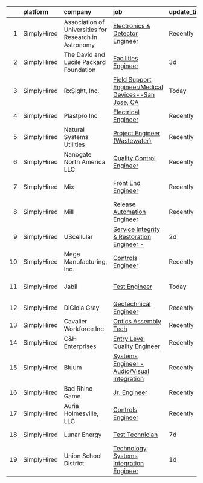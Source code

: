 

|    | platform    | company                                               | job                                                                                                                                                              | update_time   | location                  |
|---:|:------------|:------------------------------------------------------|:-----------------------------------------------------------------------------------------------------------------------------------------------------------------|:--------------|:--------------------------|
|  1 | SimplyHired | Association of Universities for Research in Astronomy | [Electronics & Detector Engineer](https://www.simplyhired.com/job/Sehtwyn3MaoYw0xJybE7MlWz9fel5kuSa1hYklUVbgxJo_Pq9tkmLA?q=visual+engineer)                      | Recently      | Hilo, HI                  |
|  2 | SimplyHired | The David and Lucile Packard Foundation               | [Facilities Engineer](https://www.simplyhired.com/job/G6rwpddcyD696KLVFTMGyEKrqRa6ZpKvz7iuxYDbIHm_x83PVblL4A?q=visual+engineer)                                  | 3d            | Los Altos, CA             |
|  3 | SimplyHired | RxSight, Inc.                                         | [Field Support Engineer/Medical Devices--San Jose, CA](https://www.simplyhired.com/job/LYRUBtFRaCB-iDnC1LDkKy6aH-2lySCnuBh2YnSNZsR8YrVkiWNQKA?q=visual+engineer) | Today         | San Jose, CA +2 locations |
|  4 | SimplyHired | Plastpro Inc                                          | [Electrical Engineer](https://www.simplyhired.com/job/MvEPbPs2gH79JXAoRoztHuZkiwmH8PyPwjeDQfzBhlPn-i5X8PzWPQ?q=visual+engineer)                                  | Recently      | Ashtabula, OH             |
|  5 | SimplyHired | Natural Systems Utilities                             | [Project Engineer (Wastewater)](https://www.simplyhired.com/job/Pe0bP-H-HQ-sED0RIRrz56q9-qHqVe60psdnpj-zNn1Z-9XMI6IYYA?q=visual+engineer)                        | Recently      | Fall River, MA            |
|  6 | SimplyHired | Nanogate North America LLC                            | [Quality Control Engineer](https://www.simplyhired.com/job/9iZb-sj6vDVkvGJdufDTv2tY0puAQu-7MIIJoqPxD2KQIOS9VneCoA?q=visual+engineer)                             | Recently      | Mansfield, OH             |
|  7 | SimplyHired | Mix                                                   | [Front End Engineer](https://www.simplyhired.com/job/fK0R4qyWeRqeiI-bXAnK1xvHsx9qsAb7ccUW-U4FfG_3YV76sZDosA?q=visual+engineer)                                   | Recently      | San Francisco, CA         |
|  8 | SimplyHired | Mill                                                  | [Release Automation Engineer](https://www.simplyhired.com/job/VuS_aJ3f6fEd-CZtueb1LXsPp7O2MPjTVIWC-1HXm401FLNHl7EmbQ?q=visual+engineer)                          | Recently      | San Bruno, CA             |
|  9 | SimplyHired | UScellular                                            | [Service Integrity & Restoration Engineer -](https://www.simplyhired.com/job/jcJ2DrJUFJDqx1tU6c98vtFPiO_glCAbxOJIe9aUi_jUSCBJBuJ0NQ?q=visual+engineer)           | 2d            | Eureka, CA                |
| 10 | SimplyHired | Mega Manufacturing, Inc.                              | [Controls Engineer](https://www.simplyhired.com/job/A-PuLvSL_MSX4LQRH98oIWQQrXj2TQ7eGS_jFvpYgV-Fy8o4GRfiNw?q=visual+engineer)                                    | Recently      | Rockford, IL              |
| 11 | SimplyHired | Jabil                                                 | [Test Engineer](https://www.simplyhired.com/job/SNlTkYXywWE8vtDzXNa9n4pY7LQbr6EIaTAwSLWj5RnknGU76RtZ8g?q=visual+engineer)                                        | Today         | San Jose, CA +1 location  |
| 12 | SimplyHired | DiGioia Gray                                          | [Geotechnical Engineer](https://www.simplyhired.com/job/0ULkxwt6RlJIgUkOm0erK33Df9ZYCMYjgFPK0V5jBjivjum255AonQ?q=visual+engineer)                                | Recently      | Gilbert, AZ               |
| 13 | SimplyHired | Cavalier Workforce Inc                                | [Optics Assembly Tech](https://www.simplyhired.com/job/6tILD7XM6ImXSoNJOePjEih9Ml_khmVLqw5YIDNRXVFQF0AlbUpZeA?q=visual+engineer)                                 | Recently      | Santa Clara, CA           |
| 14 | SimplyHired | C&H Enterprises                                       | [Entry Level Quality Engineer](https://www.simplyhired.com/job/W-Cr6gwVOttc0N3KXuWn1P9wOrUsDLJ2jKHA312IfKZkX4yRqPUkoA?q=visual+engineer)                         | Recently      | Fremont, CA               |
| 15 | SimplyHired | Bluum                                                 | [Systems Engineer - Audio/Visual Integration](https://www.simplyhired.com/job/OvFY_eQzqVvWgK81QEEghMR8FO6Tif3YI2aOinMeLeBlw0pyGMlVRw?q=visual+engineer)          | Recently      | San Francisco, CA         |
| 16 | SimplyHired | Bad Rhino Game                                        | [Jr. Engineer](https://www.simplyhired.com/job/ZqbhgwE955sTYP7hgYWABOr3SZ1uEM2M8UFAlbR06gWoQu34FnqJZA?q=visual+engineer)                                         | Recently      | Remote                    |
| 17 | SimplyHired | Auria Holmesville, LLC                                | [Controls Engineer](https://www.simplyhired.com/job/H9ySpmzmX41Kf7rJJ0QB-GNk_MmlHglemE5OHIkVFEeemfRG1kNQKw?q=visual+engineer)                                    | Recently      | Holmesville, OH           |
| 18 | SimplyHired | Lunar Energy                                          | [Test Technician](https://www.simplyhired.com/job/3GtzvK8pKKvlqdvaKQO8EwKpaAjg_m3iDnnBUf4d62Q1v4qyyYRWOg?q=visual+engineer)                                      | 7d            | Mountain View, CA         |
| 19 | SimplyHired | Union School District                                 | [Technology Systems Integration Engineer](https://www.simplyhired.com/job/-riB3dGB3wUAXIBqCRLBZVCqpFzHNkycRqtEAtzqquHWkQ6hrgLEJw?q=visual+engineer)              | 1d            | San Jose, CA              |
